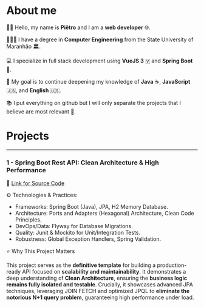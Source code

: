 # About me

👋🏻 Hello, my name is **Piêtro** and I am a **web developer** 🌐.

👨🏻‍🎓 I have a degree in **Computer Engineering** from the State University of Maranhão 🏛️.

💻 I specialize in full stack development using **VueJS 3** 🇻 and **Spring Boot** 🍃.

🚀 My goal is to continue deepening my knowledge of **Java** ☕, **JavaScript** 🇯‌🇸, and **English** 🇺🇸.

📚 I put everything on github but I will only separate the projects that I believe are most relevant 🏅.

# Projects

---

### 1 - Spring Boot Rest API: Clean Architecture & High Performance

🔗 [Link for Source Code](https://github.com/pietroBragaAquinoJunior/hexagonal)

⚙️ Technologies & Practices:
- Frameworks: Spring Boot (Java), JPA, H2 Memory Database.
- Architecture: Ports and Adapters (Hexagonal) Architecture, Clean Code Principles.
- DevOps/Data: Flyway for Database Migrations.
- Quality: Junit & Mockito for Unit/Integration Tests.
- Robustness: Global Exception Handlers, Spring Validation.

⭐ Why This Project Matters

This project serves as the **definitive template** for building a production-ready API focused on **scalability and maintainability**.
It demonstrates a deep understanding of **Clean Architecture**, ensuring the **business logic remains fully isolated and testable**.
Crucially, it showcases advanced JPA techniques, leveraging JOIN FETCH and optimized JPQL to **eliminate the notorious N+1 query problem**, guaranteeing high performance under load.

